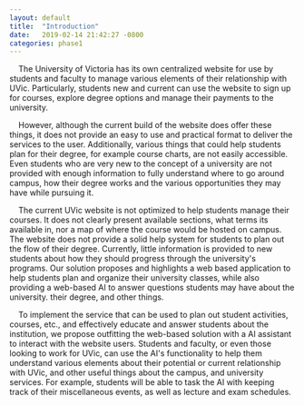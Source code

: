 ```yaml
---
layout: default
title:  "Introduction"
date:   2019-02-14 21:42:27 -0800
categories: phase1
---
```


&nbsp;&nbsp;&nbsp;&nbsp;The University of Victoria has its own centralized website for use by students and faculty to manage various elements of their relationship with UVic. Particularly, students new and current can use the website to sign up for courses, explore degree options and manage their payments to the university.

&nbsp;&nbsp;&nbsp;&nbsp;However, although the current build of the website does offer these things, it does not provide an easy to use and practical format to deliver the services to the user. Additionally, various things that could help students plan for their degree, for example course charts, are not easily accessible. Even students who are very new to the concept of a university are not provided with enough information to fully understand where to go around campus, how their degree works and the various opportunities they may have while pursuing it.

&nbsp;&nbsp;&nbsp;&nbsp;The current UVic website is not optimized to help students manage their courses. It does not clearly present available sections, what terms its available in, nor a map of where the course would be hosted on campus. The website does not provide a solid help system for students to plan out the flow of their degree. Currently, little information is provided to new students about how they should progress through the university's programs. Our solution proposes and highlights a web based application to help students plan and organize their university classes, while also providing a web-based AI to answer questions students may have about the university. their degree, and other things.

&nbsp;&nbsp;&nbsp;&nbsp;To implement the service that can be used to plan out student activities, courses, etc., and effectively educate and answer students about the institution, we propose outfitting the web-based solution with a AI assistant to interact with the website users. Students and faculty, or even those looking to work for UVic, can use the AI's functionality to help them understand various elements about their potential or current relationship with UVic, and other useful things about the campus, and university services. For example, students will be able to task the AI with keeping track of their miscellaneous events, as well as lecture and exam schedules.
